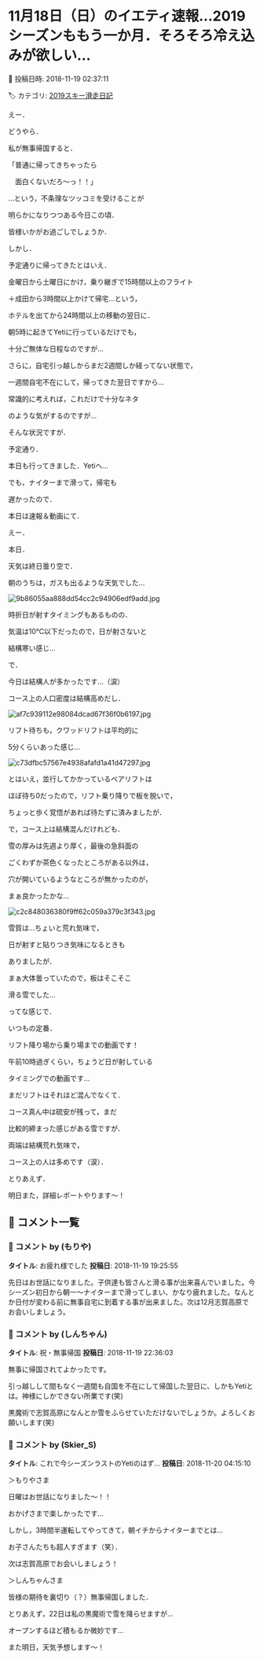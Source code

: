 # 11月18日（日）のイエティ速報…2019シーズンももう一か月．そろそろ冷え込みが欲しい…

📅 投稿日時: 2018-11-19 02:37:11

🏷️ カテゴリ: [2019スキー滑走日記](c3e4496fc0fb7f9c17ff21214a35b1ace.md)

えー．


どうやら．


私が無事帰国すると．


「普通に帰ってきちゃったら


　面白くないだろ～っ！！」


…という，不条理なツッコミを受けることが


明らかになりつつある今日この頃．


皆様いかがお過ごしでしょうか．





しかし．


予定通りに帰ってきたとはいえ．


金曜日から土曜日にかけ，乗り継ぎで15時間以上のフライト


＋成田から3時間以上かけて帰宅…という，


ホテルを出てから24時間以上の移動の翌日に．


朝5時に起きてYetiに行っているだけでも，


十分ご無体な日程なのですが…





さらに，自宅引っ越しからまだ2週間しか経ってない状態で，


一週間自宅不在にして，帰ってきた翌日ですから…


常識的に考えれば，これだけで十分なネタ


のような気がするのですが…





そんな状況ですが．


予定通り．


本日も行ってきました．Yetiへ…


でも，ナイターまで滑って，帰宅も


遅かったので．


本日は速報＆動画にて．





えー．


本日．


天気は終日曇り空で．


朝のうちは，ガスも出るような天気でした…




![9b86055aa888dd54cc2c94906edf9add.jpg](images/9b86055aa888dd54cc2c94906edf9add.jpg)




時折日が射すタイミングもあるものの．


気温は10℃以下だったので，日が射さないと


結構寒い感じ…





で．


今日は結構人が多かったです…（涙）


コース上の人口密度は結構高めだし．




![af7c939112e98084dcad67f36f0b6197.jpg](images/af7c939112e98084dcad67f36f0b6197.jpg)




リフト待ちも，クワッドリフトは平均的に


5分くらいあった感じ…




![c73dfbc57567e4938afafd1a41d47297.jpg](images/c73dfbc57567e4938afafd1a41d47297.jpg)




とはいえ，並行してかかっているペアリフトは


ほぼ待ち0だったので，リフト乗り降りで板を脱いで，


ちょっと歩く覚悟があれば待たずに済みましたが．





で，コース上は結構混んだけれども．


雪の厚みは先週より厚く，最後の急斜面の


ごくわずか茶色くなったところがある以外は，


穴が開いているようなところが無かったのが，


まぁ良かったかな…




![c2c848036380f9ff62c059a379c3f343.jpg](images/c2c848036380f9ff62c059a379c3f343.jpg)




雪質は…ちょいと荒れ気味で，


日が射すと貼りつき気味になるときも


ありましたが．


まぁ大体曇っていたので，板はそこそこ


滑る雪でした…





ってな感じで．


いつもの定番．


リフト降り場から乗り場までの動画です！





午前10時過ぎくらい，ちょうど日が射している


タイミングでの動画です…


まだリフトはそれほど混んでなくて．


コース真ん中は硫安が残って，まだ


比較的締まった感じがある雪ですが．


両端は結構荒れ気味で，


コース上の人は多めです（涙）．





とりあえず．


明日また，詳細レポートやります～！

## 💬 コメント一覧

### 💬 コメント by (もりや)
**タイトル**: お疲れ様でした
**投稿日**: 2018-11-19 19:25:55

先日はお世話になりました。子供達も皆さんと滑る事が出来喜んでいました。今シーズン初日から朝一〜ナイターまで滑ってしまい、かなり疲れました。なんとか日付が変わる前に無事自宅に到着する事が出来ました。次は12月志賀高原でお会いしましょう。

### 💬 コメント by (しんちゃん)
**タイトル**: 祝・無事帰国
**投稿日**: 2018-11-19 22:36:03

無事に帰国されてよかったです。

引っ越しして間もなく一週間も自国を不在にして帰国した翌日に、しかもYetiとは。神様にしかできない所業です(笑)

黒魔術で志賀高原になんとか雪をふらせていただけないでしょうか。よろしくお願いします(笑)

### 💬 コメント by (Skier_S)
**タイトル**: これで今シーズンラストのYetiのはず…
**投稿日**: 2018-11-20 04:15:10

＞もりやさま

日曜はお世話になりました～！！

おかげさまで楽しかったです…

しかし，3時間半運転してやってきて，朝イチからナイターまでとは…

お子さんたちも超人すぎます（笑）．

次は志賀高原でお会いしましょう！



＞しんちゃんさま

皆様の期待を裏切り（？）無事帰国しました．

とりあえず，22日は私の黒魔術で雪を降らせますが…

オープンするほど積もるか微妙です…

また明日，天気予想します～！

